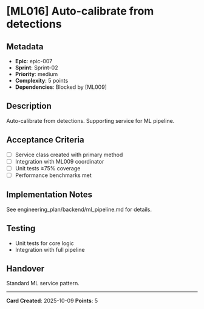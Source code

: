 # [ML016] Auto-calibrate from detections

## Metadata
- **Epic**: epic-007
- **Sprint**: Sprint-02
- **Priority**: medium
- **Complexity**: 5 points
- **Dependencies**: Blocked by [ML009]

## Description
Auto-calibrate from detections. Supporting service for ML pipeline.

## Acceptance Criteria
- [ ] Service class created with primary method
- [ ] Integration with ML009 coordinator
- [ ] Unit tests ≥75% coverage
- [ ] Performance benchmarks met

## Implementation Notes
See engineering_plan/backend/ml_pipeline.md for details.

## Testing
- Unit tests for core logic
- Integration with full pipeline

## Handover
Standard ML service pattern.

---
**Card Created**: 2025-10-09
**Points**: 5
